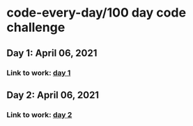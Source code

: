 # code-every-day/100 day code challenge

## Day 1: April 06, 2021

### Link to work: [day 1](https://github.com/jjcrab/code-every-day/blob/main/log.md#day-1-april-06-2021)

## Day 2: April 06, 2021

### Link to work: [day 2](https://github.com/jjcrab/code-every-day/blob/main/log.md#day-2-april-07-2021)
